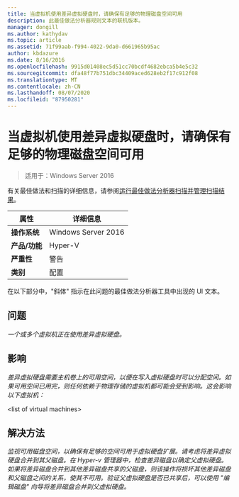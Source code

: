 ```yaml
---
title: 当虚拟机使用差异虚拟硬盘时，请确保有足够的物理磁盘空间可用
description: 此最佳做法分析器规则文本的联机版本。
manager: dongill
ms.author: kathydav
ms.topic: article
ms.assetid: 71f99aab-f994-4022-9da0-d661965b95ac
author: kbdazure
ms.date: 8/16/2016
ms.openlocfilehash: 9915d01408ec5d51cc70bcdf4682ebca5b4e5c32
ms.sourcegitcommit: dfa48f77b751dbc34409aced628eb2f17c912f08
ms.translationtype: MT
ms.contentlocale: zh-CN
ms.lasthandoff: 08/07/2020
ms.locfileid: "87950281"
---
```

# <a name="ensure-sufficient-physical-disk-space-is-available-when-virtual-machines-use-differencing-virtual-hard-disks"></a>当虚拟机使用差异虚拟硬盘时，请确保有足够的物理磁盘空间可用

>适用于：Windows Server 2016

有关最佳做法和扫描的详细信息，请参阅[运行最佳做法分析器扫描并管理扫描结果](https://go.microsoft.com/fwlink/p/?LinkID=223177)。

|属性|详细信息|
|-|-|
|**操作系统**|Windows Server 2016|
|**产品/功能**|Hyper-V|
|**严重性**|警告|
|**类别**|配置|

在以下部分中，"斜体" 指示在此问题的最佳做法分析器工具中出现的 UI 文本。

## <a name="issue"></a>问题
*一个或多个虚拟机正在使用差异虚拟硬盘。*

## <a name="impact"></a>影响
*差异虚拟硬盘需要主机卷上的可用空间，以便在写入虚拟硬盘时可以分配空间。如果可用空间已用完，则任何依赖于物理存储的虚拟机都可能会受到影响。这会影响以下虚拟机：*

\<list of virtual machines>

## <a name="resolution"></a>解决方法
*监视可用磁盘空间，以确保有足够的空间可用于虚拟硬盘扩展。请考虑将差异虚拟硬盘合并到其父磁盘。在 Hyper-v 管理器中，检查差异磁盘以确定父虚拟硬盘。如果将差异磁盘合并到其他差异磁盘共享的父磁盘，则该操作将损坏其他差异磁盘和父磁盘之间的关系，使其不可用。验证父虚拟硬盘是否已共享后，可以使用 "编辑磁盘" 向导将差异磁盘合并到父虚拟硬盘。*



